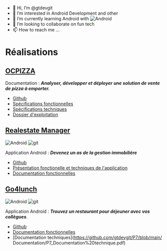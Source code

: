- 👋 Hi, I’m @gtdevgit
- 👀 I’m interested in Android Development and other
- 🌱 I’m currently learning Android with ![Android](https://img.shields.io/badge/Android-Studio-blue)
- 💞️ I’m looking to collaborate on fun tech
- 📫 How to reach me ...

<!---
gtdevgit/gtdevgit is a ✨ special ✨ repository because its `README.md` (this file) appears on your GitHub profile.
You can click the Preview link to take a look at your changes.
--->

# Réalisations

## [OCPIZZA](https://github.com/gtdevgit/P10)

Documentation : ***Analyser, développer et déployer une solution de vente de pizza à emporter.***

- [Github](https://github.com/gtdevgit/P7)
- [Spécifications fonctionnelles](https://github.com/gtdevgit/P10/blob/main/Documentation/PDOC_Pizza_01_1_dossier_de_conception_fonctionnelle.pdf)
- [Spécifications techniques](https://github.com/gtdevgit/P10/blob/main/Documentation/PDOC_Pizza_02_1_dossier_de_conception_technique.pdf)
- [Dossier d'exploitation](https://github.com/gtdevgit/P10/blob/main/Documentation/PDOC_Pizza_03_1_dossier%20d_exploitation.pdf)

## [Realestate Manager](https://github.com/gtdevgit/P9)

![Android](https://img.shields.io/badge/Android-Studio-blue) ![git](https://img.shields.io/github/languages/code-size/gtdevgit/P9)

Application Android : ***Devenez un as de la gestion immobilière***

- [Github](https://github.com/gtdevgit/P9)
- [Présentation fonctionelle et techniques de l'application](https://github.com/gtdevgit/P9/blob/main/Documentation/Pr%C3%A9sentation%20-%20Real%20Estate%20Manager.pdf)
- [Documentation fonctionnelles](https://github.com/gtdevgit/P9/blob/main/Documentation/P9_Documentation%20fonctionnelle%20Real%20Estate%20Manager.pdf)

## [Go4lunch](https://github.com/gtdevgit/P7)

![Android](https://img.shields.io/badge/Android-Studio-blue) ![git](https://img.shields.io/github/languages/code-size/gtdevgit/P7)

Application Android : ***Trouvez un restaurant pour déjeuner avec vos collègues***.

- [Github](https://github.com/gtdevgit/P7)
- [Documentation fonctionnelles](https://github.com/gtdevgit/P7/blob/main/Documentation/P7_Documentation%20fonctionnelle.pdf)
- [Documentation techniques](https://github.com/gtdevgit/P7/blob/main/
Documentation/P7_Documentation%20technique.pdf)

